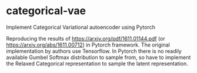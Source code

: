 # categorical-vae
Implement Categorical Variational autoencoder using Pytorch

Reproducing the results of https://arxiv.org/pdf/1611.01144.pdf  (or https://arxiv.org/abs/1611.00712) in Pytorch framework. 
The original implementation by authors use Tensorflow. In Pytorch there is no readily available 
Gumbel Softmax distribution to sample from, so have to implement the Relaxed Categorical representation to sample the latent representation.
